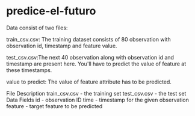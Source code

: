 # predice-el-futuro
Data consist of two files:

train_csv.csv: The training dataset consists of 80 observation with observation id, timestamp and feature value.

test_csv.csv:The next 40 observation along with observation id and timestamp are present here. You'll have to predict the value of feature at these timestamps.

value to predict: The value of feature attribute has to be predicted.

File Description
train_csv.csv - the training set
test_csv.csv - the test set
Data Fields
id - observation ID
time - timestamp for the given observation
feature - target feature to be predicted
